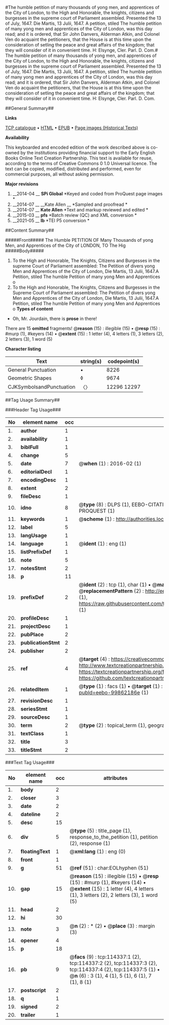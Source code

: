 #The humble petition of many thousands of yong men, and apprentices of the City of London, to the High and Honorable, the knights, citizens and burgesses in the supreme court of Parliament assembled. Presented the 13 of July, 1647. Die Martis, 13 Julii, 1647. A petition, stiled The humble petition of many yong men and apprentices of the City of London, was this day read; and it is ordered, that Sir John Danvers, Alderman Atkin, and Colonel Ven do acquaint the petitioners, that the House is at this time upon the consideration of setling the peace and great affairs of the kingdom; that they will consider of it in convenient time. H: Elsynge, Cler. Parl. D. Com.#
The humble petition of many thousands of yong men, and apprentices of the City of London, to the High and Honorable, the knights, citizens and burgesses in the supreme court of Parliament assembled. Presented the 13 of July, 1647. Die Martis, 13 Julii, 1647. A petition, stiled The humble petition of many yong men and apprentices of the City of London, was this day read; and it is ordered, that Sir John Danvers, Alderman Atkin, and Colonel Ven do acquaint the petitioners, that the House is at this time upon the consideration of setling the peace and great affairs of the kingdom; that they will consider of it in convenient time. H: Elsynge, Cler. Parl. D. Com.

##General Summary##

**Links**

[TCP catalogue](http://www.ota.ox.ac.uk/tcp/)  • 
[HTML](http://tei.it.ox.ac.uk/tcp/Texts-HTML/free/A86/A86777.html)  • 
[EPUB](http://tei.it.ox.ac.uk/tcp/Texts-EPUB/free/A86/A86777.epub) • 
[Page images (Historical Texts)](https://historicaltexts.jisc.ac.uk/eebo-99862186e)

**Availability**

This keyboarded and encoded edition of the work described above is co-owned by the
    institutions providing financial support to the Early English Books Online Text Creation
    Partnership. This text is available for reuse, according to the terms of  Creative Commons 0 1.0 Universal
    licence. The text can be copied, modified, distributed and performed, even for commercial
    purposes, all without asking permission.

**Major revisions**

1. __2014-04 __ __SPi Global__ *Keyed and coded from ProQuest page images *
1. __2014-07 __ __Kate Allen __ *Sampled and proofread *
1. __2014-07 __ __Kate Allen__ *Text and markup reviewed and edited *
1. __2015-03 __ __pfs__ *Batch review (QC) and XML conversion *
1. __2021-05 __ __lb__ *TEI P5 conversion *

##Content Summary##

#####Front#####
The Humble PETITION OF Many Thousands of yong Men, and Apprentices of the City of LONDON, TO The Hig
#####Body#####

1. To the High and Honorable, The Knights, Citizens and Burgesses in the supreme Court of Parliament assembled: The Petition of divers yong Men and Apprentices of the City of London,
Die Martis, 13 Julii, 1647.A Petition, stiled The humble Petition of many yong Men and Apprentices o
1. To the High and Honorable, The Knights, Citizens and Burgesses in the Supreme Court of Parliament assembled: The Petition of divers yong Men and Apprentices of the City of London,
Die Martis, 13 Julii, 1647.A Petition, stiled The humble Petition of many yong Men and Apprentices o
**Types of content**

  * Oh, Mr. Jourdain, there is **prose** in there!

There are 15 **omitted** fragments! 
 @__reason__ (15) : illegible (15)  •  @__resp__ (15) : #murp (1), #keyers (14)  •  @__extent__ (15) : 1 letter (4), 4 letters (1), 3 letters (2), 2 letters (3), 1 word (5)

**Character listing**


|Text|string(s)|codepoint(s)|
|---|---|---|
|General Punctuation|•|8226|
|Geometric Shapes|◊|9674|
|CJKSymbolsandPunctuation|〈〉|12296 12297|

##Tag Usage Summary##

###Header Tag Usage###

|No|element name|occ|attributes|
|---|---|---|---|
|1.|__author__|1||
|2.|__availability__|1||
|3.|__biblFull__|1||
|4.|__change__|5||
|5.|__date__|7| @__when__ (1) : 2016-02 (1)|
|6.|__editorialDecl__|1||
|7.|__encodingDesc__|1||
|8.|__extent__|2||
|9.|__fileDesc__|1||
|10.|__idno__|8| @__type__ (8) : DLPS (1), EEBO-CITATION (1), VID (1), EEBO-PROQUEST (1), STC (3), PROQUEST (1)|
|11.|__keywords__|1| @__scheme__ (1) : http://authorities.loc.gov/ (1)|
|12.|__label__|5||
|13.|__langUsage__|1||
|14.|__language__|1| @__ident__ (1) : eng (1)|
|15.|__listPrefixDef__|1||
|16.|__note__|5||
|17.|__notesStmt__|2||
|18.|__p__|11||
|19.|__prefixDef__|2| @__ident__ (2) : tcp (1), char (1)  •  @__matchPattern__ (2) : ([0-9\-]+):([0-9IVX]+) (1), (.+) (1)  •  @__replacementPattern__ (2) : http://eebo.chadwyck.com/downloadtiff?vid=$1&page=$2 (1), https://raw.githubusercontent.com/textcreationpartnership/Texts/master/tcpchars.xml#$1 (1)|
|20.|__profileDesc__|1||
|21.|__projectDesc__|1||
|22.|__pubPlace__|2||
|23.|__publicationStmt__|2||
|24.|__publisher__|2||
|25.|__ref__|4| @__target__ (4) : https://creativecommons.org/publicdomain/zero/1.0/ (1), http://www.textcreationpartnership.org/docs/. (1), https://textcreationpartnership.org/faq/#faq05 (1), https://github.com/textcreationpartnership (1)|
|26.|__relatedItem__|1| @__type__ (1) : facs (1)  •  @__target__ (1) : https://data.historicaltexts.jisc.ac.uk/view?pubId=eebo-99862186e (1)|
|27.|__revisionDesc__|1||
|28.|__seriesStmt__|1||
|29.|__sourceDesc__|1||
|30.|__term__|2| @__type__ (2) : topical_term (1), geographic_name (1)|
|31.|__textClass__|1||
|32.|__title__|3||
|33.|__titleStmt__|2||


###Text Tag Usage###

|No|element name|occ|attributes|
|---|---|---|---|
|1.|__body__|2||
|2.|__closer__|3||
|3.|__date__|2||
|4.|__dateline__|2||
|5.|__desc__|15||
|6.|__div__|5| @__type__ (5) : title_page (1), response_to_the_petition (1), petition (2), response (1)|
|7.|__floatingText__|1| @__xml:lang__ (1) : eng (0)|
|8.|__front__|1||
|9.|__g__|51| @__ref__ (51) : char:EOLhyphen (51)|
|10.|__gap__|15| @__reason__ (15) : illegible (15)  •  @__resp__ (15) : #murp (1), #keyers (14)  •  @__extent__ (15) : 1 letter (4), 4 letters (1), 3 letters (2), 2 letters (3), 1 word (5)|
|11.|__head__|2||
|12.|__hi__|30||
|13.|__note__|3| @__n__ (2) : * (2)  •  @__place__ (3) : margin (3)|
|14.|__opener__|4||
|15.|__p__|18||
|16.|__pb__|9| @__facs__ (9) : tcp:114337:1 (2), tcp:114337:2 (2), tcp:114337:3 (2), tcp:114337:4 (2), tcp:114337:5 (1)  •  @__n__ (6) : 3 (1), 4 (1), 5 (1), 6 (1), 7 (1), 8 (1)|
|17.|__postscript__|2||
|18.|__q__|1||
|19.|__signed__|2||
|20.|__trailer__|1||
